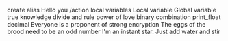 create alias
Hello you 
/action
local variables
Local variable
Global variable
true knowledge
divide and rule
power of love
binary
combination
print_float
decimal
Everyone is a proponent of strong encryption
The eggs of the brood need to be an odd number
I'm an instant star. Just add water and stir
